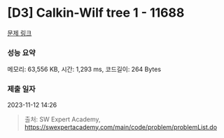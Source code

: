 # [D3] Calkin-Wilf tree 1 - 11688 

[문제 링크](https://swexpertacademy.com/main/code/problem/problemDetail.do?contestProbId=AXgZSOn6ApIDFASW) 

### 성능 요약

메모리: 63,556 KB, 시간: 1,293 ms, 코드길이: 264 Bytes

### 제출 일자

2023-11-12 14:26



> 출처: SW Expert Academy, https://swexpertacademy.com/main/code/problem/problemList.do